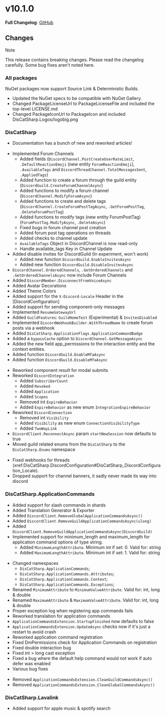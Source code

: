 # v10.1.0

**Full Changelog**: [GitHub](https://github.com/Aiko-IT-Systems/DisCatSharp/compare/10.0.0...v10.1.0)

## Changes

> [!NOTE]
 > This release contains breaking changes. Please read the changelog carefully.
 > Some bug fixes aren't noted here.

### All packages
NuGet packages now support Source Link & Deterministic Builds.
- Updated the NuGet specs to be compatible with NuGet Gallery.
- Changed PackageLicenseUrl to PackageLicenseFile and included the top-level LICENSE.md
- Changed PackageIconUrl to PackageIcon and included DisCatSharp.Logos/logobig.png


### DisCatSharp
- Documentation has a bunch of new and reworked articles!
<br></br>
- Implemented Forum Channels
	* Added fields (`DiscordChannel.PostCreateUserRateLimit`, `.DefaultReactionEmoji` (new entity `ForumReactionEmoji`), `.AvailableTags` and `DiscordThreadChannel.TotalMessagesSent`, `.AppliedTags`)
	* Added function to create a forum through the guild entity (`DiscordGuild.CreateForumChannelAsync`)
	* Added functions to modify a forum channel (`DiscordChannel.ModifyForumAsync`)
	* Added functions to create and delete tags (`DiscordChannel.CreateForumPostTagAsync`, `.GetForumPostTag`, `.DeleteForumPostTag`)
	* Added functions to modify tags (new entity ForumPostTag) (`ForumPostTag.ModifyAsync`, `.DeleteAsync`)
	* Fixed bugs in forum channel post creation
	* Added forum post tag operations on threads
	* Added checks to channel update
	* `AvailableTags` Object in DiscordChannel is now read-only
	* Handle available_tags Key in Channel Update
- Added disable invites for DiscordGuild (In experiment, won't work)
	* Added new function `DiscordGuild.EnableInvitesAsync`
	* Added new function `DiscordGuild.DisableInvitesAsync`
- `DiscordChannel.OrderedChannels`, `.GetOrderedChannels` and `.GetOrderedChannelsAsync` now include Forum Channels
- Added `DiscordMember.DisconnectFromVoiceAsync`
- Added Avatar Decorations
- Added Theme Colors
- Added support for the `X-Discord-Locale` Header in the [DiscordConfiguration]
- Added support for sending component-only messages
- Implemented `ResumeGatewayUrl`
- Added `GuildFeatures`: `GuildHomeTest` (Experimental) & `InvitesDisabled`
- Implemented `DiscordWebhookBuilder.WithThreadName` to create forum posts via a webhook
- Added `DisCatSharp.ApplicationFlags.ApplicationCommandBadge`
- Added a `bypassCache` option to `DiscordChannel.GetMessageAsync`
- Added the new field app_permissions to the interaction entity and the context entities.
- Added function `DiscordGuild.EnableMfaAsync`
- Added function `DiscordGuild.DisableMfaAsync`
<br></br>
- Reworked component result for modal submits
- Reworked `DiscordIntegration`
	* Added `SubscriberCount`
	* Added `Revoked`
	* Added `Application`
	* Added `Scopes`
	* Removed int `ExpireBehavior`
	* Added `ExpireBehavior` as new enum `IntegrationExpireBehavior`
- Reworked `DiscordConnection`
	* Removed int `Visibility`
	* Added `Visibility` as new enum `ConnectionVisibilityType`
	* Added `TwoWayLink`
- `DiscordClient.ReconnectAsync` param `startNewSession` now defaults to true
- Moved guild related enums from the `DisCatSharp` to the `DisCatSharp.Enums` namespace
<br></br>
- Fixed webhooks for threads
(xref:DisCatSharp.DiscordConfiguration#DisCatSharp_DiscordConfiguration_Locale).
- Dropped support for channel banners, it sadly never made its way into discord

### DisCatSharp.ApplicationCommands
- Added support for slash commands in shards
- Added Translation Generator & Exporter
- Added `DiscordClient.RemoveGlobalApplicationCommandsAsync()`
- Added `DiscordClient.RemoveGuildApplicationCommandsAsync(ulong)`
- Added `DiscordClient.RemoveGuildApplicationCommandsAsync(DiscordGuild)`
- Implemented support for minimum_length and maximum_length for application command options of type string.
	- Added `MinimumLengthAttribute`. Minimum int if set: 0. Valid for: string
	- Added `MaximumLengthAttribute`. Minimum int if set: 1. Valid for: string
<br></br>
- Changed namespaces
	* `DisCatSharp.ApplicationCommands`;
	* `DisCatSharp.ApplicationCommands.Attributes`;
	* `DisCatSharp.ApplicationCommands.Context`;
	* `DisCatSharp.ApplicationCommands.Exceptions`;
- Renamed `MinimumAttribute` to `MinimumValueAttribute`. Valid for: int, long & double
- Renamed `MaximumAttribute` & `MaximumValueAttribute`. Valid for: int, long & double
- Proper exception log when registering app commands fails
- Reworked translation for application commands
- `ApplicationCommandsExtension.StartupFinished` now defaults to false
- `ApplicationCommandsExtension.UpdateAsync` checks now if it's just a restart to avoid crash
- Reworked application command registration
- Fixed DmPermissions check for Application Commands on registration
- Fixed double interaction bug
- Fixed int > long cast exception
- Fixed a bug where the default help command would not work if auto defer was enabled
- Various bug fixes
<br></br>
- Removed `ApplicationCommandsExtension.CleanGuildCommandsAsync()`
- Removed `ApplicationCommandsExtension.CleanGlobalCommandsAsync()`

### DisCatSharp.Lavalink
- Added support for apple music & spotify search
